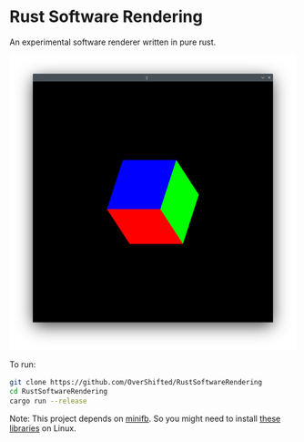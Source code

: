 # Rust Software Rendering
An experimental software renderer written in pure rust.

![screenshot](https://github.com/OverShifted/RustSoftwareRendering/blob/master/screenshot.png?raw=true)

To run:
```sh
git clone https://github.com/OverShifted/RustSoftwareRendering
cd RustSoftwareRendering
cargo run --release
```

Note: This project depends on [minifb](https://github.com/emoon/rust_minifb). So you might need to install [these libraries](https://github.com/emoon/rust_minifb#build-instructions) on Linux.
